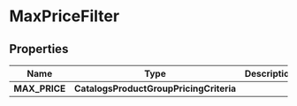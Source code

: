 

# MaxPriceFilter


## Properties

Name | Type | Description | Notes
------------ | ------------- | ------------- | -------------
**MAX_PRICE** | **CatalogsProductGroupPricingCriteria** |  | 



